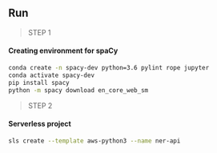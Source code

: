 ## Run

> STEP 1
#### Creating environment for spaCy

```bash
conda create -n spacy-dev python=3.6 pylint rope jupyter
conda activate spacy-dev
pip install spacy
python -m spacy download en_core_web_sm
```

> STEP 2 
#### Serverless project

```bash
sls create --template aws-python3 --name ner-api
```